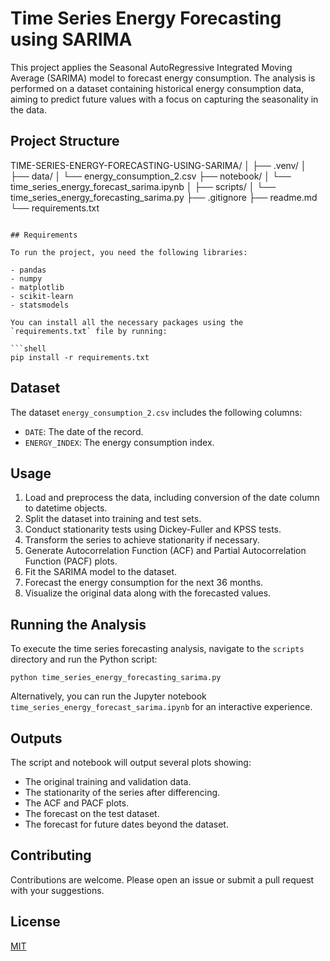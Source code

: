 # Time Series Energy Forecasting using SARIMA
This project applies the Seasonal AutoRegressive Integrated Moving Average (SARIMA) model to forecast energy consumption. The analysis is performed on a dataset containing historical energy consumption data, aiming to predict future values with a focus on capturing the seasonality in the data.
## Project Structure

TIME-SERIES-ENERGY-FORECASTING-USING-SARIMA/
│
├── .venv/
│
├── data/
│   └── energy_consumption_2.csv
├── notebook/
│   └── time_series_energy_forecast_sarima.ipynb
│
├── scripts/
│   └── time_series_energy_forecasting_sarima.py
├── .gitignore
├── readme.md
└── requirements.txt
```

## Requirements

To run the project, you need the following libraries:

- pandas
- numpy
- matplotlib
- scikit-learn
- statsmodels

You can install all the necessary packages using the `requirements.txt` file by running:

```shell
pip install -r requirements.txt
```

## Dataset

The dataset `energy_consumption_2.csv` includes the following columns:

- `DATE`: The date of the record.
- `ENERGY_INDEX`: The energy consumption index.

## Usage

1. Load and preprocess the data, including conversion of the date column to datetime objects.
2. Split the dataset into training and test sets.
3. Conduct stationarity tests using Dickey-Fuller and KPSS tests.
4. Transform the series to achieve stationarity if necessary.
5. Generate Autocorrelation Function (ACF) and Partial Autocorrelation Function (PACF) plots.
6. Fit the SARIMA model to the dataset.
7. Forecast the energy consumption for the next 36 months.
8. Visualize the original data along with the forecasted values.

## Running the Analysis

To execute the time series forecasting analysis, navigate to the `scripts` directory and run the Python script:

```shell
python time_series_energy_forecasting_sarima.py
```

Alternatively, you can run the Jupyter notebook `time_series_energy_forecast_sarima.ipynb` for an interactive experience.

## Outputs

The script and notebook will output several plots showing:

- The original training and validation data.
- The stationarity of the series after differencing.
- The ACF and PACF plots.
- The forecast on the test dataset.
- The forecast for future dates beyond the dataset.

## Contributing

Contributions are welcome. Please open an issue or submit a pull request with your suggestions.

## License

[MIT](LICENSE)

